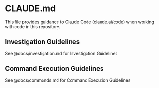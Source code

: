 # CLAUDE.md

This file provides guidance to Claude Code (claude.ai/code) when working with code in this repository.

## Investigation Guidelines

See @docs/investigation.md for Investigation Guidelines

## Command Execution Guidelines

See @docs/commands.md for Command Execution Guidelines

